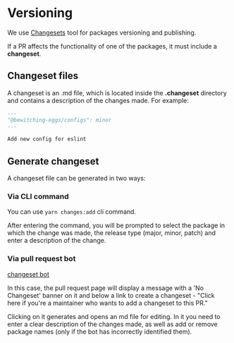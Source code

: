 # Versioning

We use [Changesets](https://github.com/changesets/changesets) tool for packages versioning and publishing.

If a PR affects the functionality of one of the packages, it must include a **changeset**.

## Changeset files

A changeset is an .md file, which is located inside the **.changeset** directory and contains a description of the changes made. For example:

```md
---
"@bewitching-eggs/configs": minor
---

Add new config for eslint

```

## Generate changeset

A changeset file can be generated in two ways:

### Via CLI command

You can use `yarn changes:add` cli command.

After entering the command, you will be prompted to select the package in which the change was made, the release type (major, minor, patch) and enter a description of the change.

### Via pull request bot

[changeset bot](https://github.com/changesets/bot)

In this case, the pull request page will display a message with a 'No Changeset' banner on it
and below a link to create a changeset - "Click here if you're a maintainer who wants to add a changeset to this PR."

Clicking on it generates and opens an md file for editing. In it you need to enter a clear description of the changes made,
as well as add or remove package names (only if the bot has incorrectly identified them).
